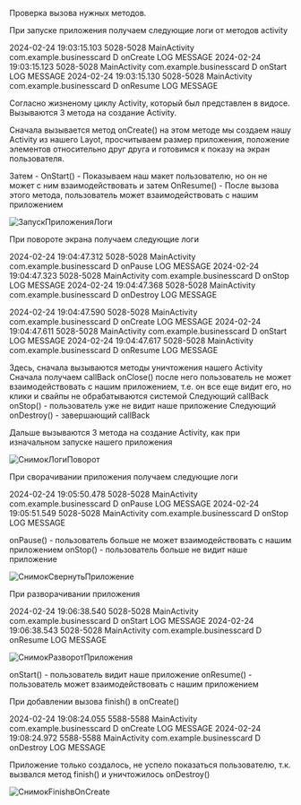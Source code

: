Проверка вызова нужных методов.

При запуске приложения получаем следующие логи от методов activity

2024-02-24 19:03:15.103  5028-5028  MainActivity            com.example.businesscard             D  onCreate LOG MESSAGE
2024-02-24 19:03:15.123  5028-5028  MainActivity            com.example.businesscard             D  onStart LOG MESSAGE
2024-02-24 19:03:15.130  5028-5028  MainActivity            com.example.businesscard             D  onResume LOG MESSAGE

Согласно жизненому циклу Activity, который был представлен в видосе.
Вызываются 3 метода на создание Activity.

Сначала вызывается метод onCreate() на этом методе мы создаем нашу Activity из нашего Layot, просчитываем размер приложения, положение элементов относительно друг друга и готовимся к показу на экран пользователя.

Затем - OnStart() - Показываем наш макет пользователю, но он не может с ним взаимодействовать
и затем OnResume() - После вызова этого метода, пользователь может взаимодействовать с нашим приложением



![ЗапускПриложенияЛоги](https://github.com/Ziklson/AndroidMarathon-Activity/assets/96010534/530a43c4-06d3-4a4a-ab40-0ca62befad95)

При повороте экрана получаем следующие логи

2024-02-24 19:04:47.312  5028-5028  MainActivity            com.example.businesscard             D  onPause LOG MESSAGE
2024-02-24 19:04:47.323  5028-5028  MainActivity            com.example.businesscard             D  onStop LOG MESSAGE
2024-02-24 19:04:47.368  5028-5028  MainActivity            com.example.businesscard             D  onDestroy LOG MESSAGE

2024-02-24 19:04:47.590  5028-5028  MainActivity            com.example.businesscard             D  onCreate LOG MESSAGE
2024-02-24 19:04:47.611  5028-5028  MainActivity            com.example.businesscard             D  onStart LOG MESSAGE
2024-02-24 19:04:47.617  5028-5028  MainActivity            com.example.businesscard             D  onResume LOG MESSAGE

Здесь, сначала вызываются методы уничтожения нашего Activity
Сначала получаем callBack onClose() после него пользователь не может взаимодействовать с нашим приложением, т.е. он все еще видит его, но клики и свайпы не обрабатываются системой
Следующий callBack onStop() - пользователь уже не видит наше приложение
Следующий onDestroy() - завершающий callBack

Дальше вызываются 3 метода на создание Activity, как при изначальном запуске нашего приложения

![СнимокЛогиПоворот](https://github.com/Ziklson/AndroidMarathon-Activity/assets/96010534/13624fa2-e7b9-4ceb-ae63-8f7342d07fb4)


При сворачивании приложения получаем следующие логи

2024-02-24 19:05:50.478  5028-5028  MainActivity            com.example.businesscard             D  onPause LOG MESSAGE
2024-02-24 19:05:51.549  5028-5028  MainActivity            com.example.businesscard             D  onStop LOG MESSAGE

onPause() - пользователь больше не может взаимодействовать с нашим приложением
onStop() - пользователь больше не видит наше приложение

![СнимокСвернутьПриложение](https://github.com/Ziklson/AndroidMarathon-Activity/assets/96010534/ab8b0114-f523-4a3f-b913-cb4c28c961a2)



При разворачивании приложения

2024-02-24 19:06:38.540  5028-5028  MainActivity            com.example.businesscard             D  onStart LOG MESSAGE
2024-02-24 19:06:38.543  5028-5028  MainActivity            com.example.businesscard             D  onResume LOG MESSAGE

![СнимокРазворотПриложения](https://github.com/Ziklson/AndroidMarathon-Activity/assets/96010534/3232f587-c22e-43a7-8fde-ec04674e5c32)



onStart() - пользователь видит наше приложение
onResume() - пользователь может взаимодействовать с нашим приложением

При добавлении вызова finish() в onCreate()

2024-02-24 19:08:24.055  5588-5588  MainActivity            com.example.businesscard             D  onCreate LOG MESSAGE
2024-02-24 19:08:24.972  5588-5588  MainActivity            com.example.businesscard             D  onDestroy LOG MESSAGE

Приложение только создалось, не успело показаться пользователю, т.к. вызвался метод finish() и уничтожилось onDestroy()

![СнимокFinishвOnCreate](https://github.com/Ziklson/AndroidMarathon-Activity/assets/96010534/29fd803b-d6e6-4d8a-95c3-1a176a5b51eb)



